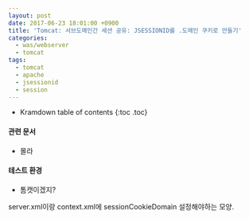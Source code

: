 ```yaml
---
layout: post
date: 2017-06-23 18:01:00 +0900
title: 'Tomcat: 서브도메인간 세션 공유: JSESSIONID를 .도메인 쿠키로 만들기'
categories:
  - was/webserver
  - tomcat
tags:
  - tomcat
  - apache
  - jsessionid
  - session
---
```


* Kramdown table of contents
{:toc .toc}

#### 관련 문서

- 몰라

#### 테스트 환경

- 톰캣이겠지?

server.xml이랑 context.xml에 sessionCookieDomain 설정해야하는 모양.
